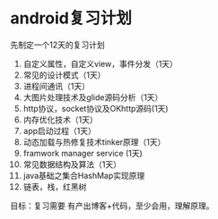 # android复习计划 #
先制定一个12天的复习计划

1. 自定义属性，自定义view，事件分发（1天）
2. 常见的设计模式（1天）
3. 进程间通讯（1天）
4. 大图片处理技术及glide源码分析（1天）
5. http协议，socket协议及OKhttp源码(1天)
6. 内存优化技术（1天）
7. app启动过程（1天）
8. 动态加载与热修复技术tinker原理（1天）
9. framwork manager service (1天)
10. 常见数据结构及算法（1天）
11. java基础之集合HashMap实现原理
12. 链表，栈，红黑树

目标：复习需要 有产出博客+代码，至少会用，理解原理。